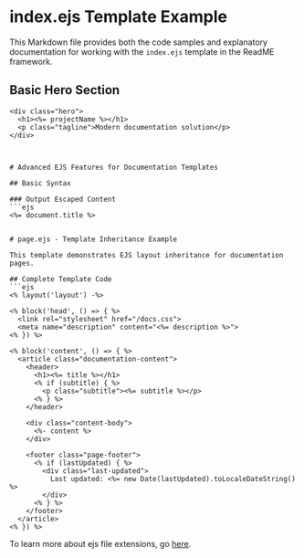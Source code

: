 # index.ejs Template Example

This Markdown file provides both the code samples and explanatory documentation for working with the `index.ejs` template in the ReadME framework.
## Basic Hero Section
```ejs
<div class="hero">
  <h1><%= projectName %></h1>
  <p class="tagline">Modern documentation solution</p>
</div>



# Advanced EJS Features for Documentation Templates

## Basic Syntax

### Output Escaped Content
```ejs
<%= document.title %>


# page.ejs - Template Inheritance Example

This template demonstrates EJS layout inheritance for documentation pages.

## Complete Template Code
```ejs
<% layout('layout') -%>

<% block('head', () => { %>
  <link rel="stylesheet" href="/docs.css">
  <meta name="description" content="<%= description %>">
<% }) %>

<% block('content', () => { %>
  <article class="documentation-content">
    <header>
      <h1><%= title %></h1>
      <% if (subtitle) { %>
        <p class="subtitle"><%= subtitle %></p>
      <% } %>
    </header>
    
    <div class="content-body">
      <%- content %>
    </div>

    <footer class="page-footer">
      <% if (lastUpdated) { %>
        <div class="last-updated">
          Last updated: <%= new Date(lastUpdated).toLocaleDateString() %>
        </div>
      <% } %>
    </footer>
  </article>
<% }) %>

```


To learn more about ejs file extensions, go [here](https://ejs.co/).